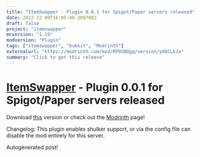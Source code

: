 ```yaml
---
title: "ItemSwapper - Plugin 0.0.1 for Spigot/Paper servers released"
date: 2022-12-09T16:05:40.309708Z
draft: false
project: "itemswapper"
mcversion: "1.19"
modversion: "Plugin"
tags: ["itemswapper", "bukkit", "Modrinth"]
externalurl: "https://modrinth.com/mod/RPOSBQgq/version/ydbCLkJa"
summary: "Click to get this release"
---
```

# [ItemSwapper](/project/itemswapper) - Plugin 0.0.1 for Spigot/Paper servers released
Download [this](https://modrinth.com/mod/RPOSBQgq/version/ydbCLkJa) version or check out the [Modrinth](https://modrinth.com/mod/RPOSBQgq) page!

Changelog: This plugin enables shulker support, or via the config file can disable the mod entirely for this server.

Autogenerated post!
